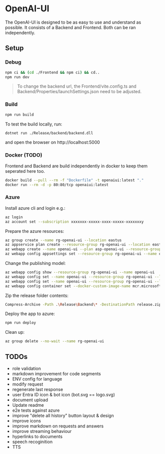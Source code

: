 # OpenAI-UI

The OpenAI-UI is designed to be as easy to use and understand as possible. It consists of a Backend and Frontend.
Both can be ran independently.

## Setup

### Debug

```bash
npm ci && (cd ./Frontend && npm ci) && cd..
npm run dev
```

> To change the backend url, the Frontend/vite.config.ts and Backend/Properties/launchSettings.json need to be adjusted.

### Build

```bash
npm run build
```

To test the build locally, run:

```bash
dotnet run ./Release/backend/backend.dll
```

and open the browser on http://localhost:5000

### Docker (TODO)

Frontend and Backend are build independently in docker to keep them seperated here too.

```bash
docker build --pull --rm -f "Dockerfile" -t openaiui:latest "."
docker run --rm -d -p 80:80/tcp openaiui:latest
```

### Azure

Install azure cli and login e.g.:

```bash
az login
az account set --subscription xxxxxxx-xxxxx-xxxx-xxxxx-xxxxxxxy
```

Prepare the azure resources:

```bash
az group create --name rg-openai-ui --location eastus
az appservice plan create --resource-group rg-openai-ui --location eastus --name asp-openai-ui --is-linux --sku FREE
az webapp create --name openai-ui --plan asp-openai-ui --resource-group rg-openai-ui -r DOTNETCORE:7.0 --startup-file backend.dll
az webapp config appsettings set --resource-group rg-openai-ui --name openai-ui --settings WEBSITE_RUN_FROM_PACKAGE="1"
```

Change the publishing model:

```bash
az webapp config show --resource-group rg-openai-ui --name openai-ui
az webapp config set --name openai-ui --resource-group rg-openai-ui --linux-fx-version "DOTNETCORE|7.0"
az webapp config set --name openai-ui --resource-group rg-openai-ui --linux-fx-version "DOCKER"
az webapp config container set --docker-custom-image-name mcr.microsoft.com/appsvc/staticsite:latest  --docker-registry-server-url https://ghcr.io --name openai-ui --resource-group rg-openai-ui
```

Zip the release folder contents:

```bash
Compress-Archive -Path .\Release\Backend\* -DestinationPath release.zip -force
```

Deploy the app to azure:

```bash
npm run deploy
```

Clean up:

```bash
az group delete --no-wait --name rg-openai-ui
```

## TODOs
- role validation
- markdown improvement for code segments
- ENV config for language
- modify request
- regenerate last response
- user Entra ID icon & bot icon (bot.svg == logo.svg)
- document upload
- Update readme
- e2e tests against azure
- improve "delete all history" button layout & design
- improve icons
- improve markdown on requests and answers
- improve streaming behaviour
- hyperlinks to documents
- speech recoginition
- TTS
